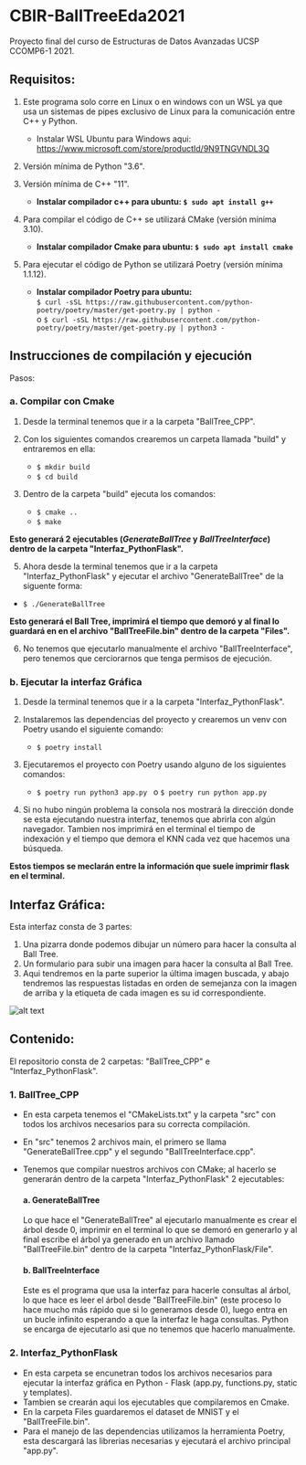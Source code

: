 # CBIR-BallTreeEda2021

Proyecto final del curso de Estructuras de Datos Avanzadas UCSP CCOMP6-1 2021.

## Requisitos:

1. Este programa solo corre en Linux o en windows con un WSL ya que usa un sistemas de pipes exclusivo de Linux para la comunicación entre C++ y Python.

    * Instalar WSL Ubuntu para Windows aqui: https://www.microsoft.com/store/productId/9N9TNGVNDL3Q

2. Versión mínima de Python "3.6".

3. Versión mínima de C++ "11".

    * **Instalar compilador c++ para ubuntu: `$ sudo apt install g++`**

4. Para compilar el código de C++ se utilizará CMake (versión mínima 3.10).

   * **Instalar compilador Cmake para ubuntu: `$ sudo apt install cmake`**

5. Para ejecutar el código de Python se utilizará Poetry (versión mínima 1.1.12).

   * **Instalar compilador Poetry para ubuntu:<br/>**
`$ curl -sSL https://raw.githubusercontent.com/python-poetry/poetry/master/get-poetry.py | python -`<br/>
o `$ curl -sSL https://raw.githubusercontent.com/python-poetry/poetry/master/get-poetry.py | python3 -`

## Instrucciones de compilación y ejecución

Pasos:

### a. Compilar con Cmake

1. Desde la terminal tenemos que ir a la carpeta "BallTree_CPP".

2. Con los siguientes comandos crearemos un carpeta llamada "build" y entraremos en ella:<br/>

   * `$ mkdir build`<br/>
   * `$ cd build`

3. Dentro de la carpeta "build" ejecuta los comandos:<br/>

   * `$ cmake ..`<br/>
   * `$ make`<br/>
   
**Esto generará 2 ejecutables (*GenerateBallTree* y *BallTreeInterface*) dentro de la carpeta "Interfaz_PythonFlask".**

5. Ahora desde la terminal tenemos que ir a la carpeta "Interfaz_PythonFlask" y ejecutar el archivo "GenerateBallTree" de la siguente forma:<br/>

  * `$ ./GenerateBallTree`<br/>
  
**Esto generará el Ball Tree, imprimirá el tiempo que demoró y al final lo guardará en en el archivo "BallTreeFile.bin" dentro de la carpeta "Files".**

6. No tenemos que ejecutarlo manualmente el archivo "BallTreeInterface", pero tenemos que cerciorarnos que tenga permisos de ejecución.

### b. Ejecutar la interfaz Gráfica

1. Desde la terminal tenemos que ir a la carpeta  "Interfaz_PythonFlask".

2. Instalaremos las dependencias del proyecto y crearemos un venv con Poetry usando el siguiente comando:<br/>

   * `$ poetry install`<br/>
   
3. Ejecutaremos el proyecto con Poetry usando alguno de los siguientes comandos:<br/>

   * `$ poetry run python3 app.py ` o `$ poetry run python app.py `

4. Si no hubo ningún problema la consola nos mostrará la dirección donde se esta ejecutando nuestra interfaz, tenemos que abrirla con algún navegador. Tambien nos imprimirá en el terminal el tiempo de indexación y el tiempo que demora el KNN cada vez que hacemos una búsqueda.<br/>

**Estos tiempos se meclarán entre la información que suele imprimir flask en el terminal.**

## Interfaz Gráfica:

Esta interfaz consta de 3 partes:

1. Una pizarra donde podemos dibujar un número para hacer la consulta al Ball Tree.
2. Un formulario para subir una imagen para hacer la consulta al Ball Tree.
3. Aqui tendremos en la parte superior la última imagen buscada, y abajo tendremos las respuestas listadas en orden de semejanza con la imagen de arriba y la etiqueta de cada imagen es su id correspondiente.

![alt text](https://raw.githubusercontent.com/jdotaz1/MNIST-BMP/main/EDA%20CBIR.png)

## Contenido:

El repositorio consta de 2 carpetas: "BallTree_CPP" e "Interfaz_PythonFlask".

### 1. BallTree_CPP

* En esta carpeta tenemos el "CMakeLists.txt" y la carpeta "src" con todos los archivos necesarios para su correcta compilación.
* En "src" tenemos 2 archivos main, el primero se llama "GenerateBallTree.cpp" y el segundo "BallTreeInterface.cpp".
* Tenemos que compilar nuestros archivos con CMake; al hacerlo se generarán dentro de la carpeta "Interfaz_PythonFlask" 2 ejecutables:

    #### a. GenerateBallTree

    Lo que hace el "GenerateBallTree" al ejecutarlo manualmente es crear el árbol desde 0, imprimir en el terminal lo que se demoró en generarlo y al final escribe el árbol ya generado en un archivo llamado "BallTreeFile.bin" dentro de la carpeta "Interfaz_PythonFlask/File".
    
    #### b. BallTreeInterface

    Este es el programa que usa la interfaz para hacerle consultas al árbol, lo que hace es leer el árbol desde "BallTreeFile.bin" (este proceso lo hace mucho más rápido que si lo generamos desde 0), luego entra en un bucle infinito esperando a que la interfaz le haga consultas. Python se encarga de ejecutarlo asi que no tenemos que hacerlo manualmente.

### 2. Interfaz_PythonFlask

* En esta carpeta se encunetran todos los archivos necesarios para ejecutar la interfaz gráfica en Python - Flask (app.py, functions.py, static y templates).
* Tambien se crearán aqui los ejecutables que compilaremos en Cmake.
* En la carpeta Files guardaremos el dataset de MNIST y el "BallTreeFile.bin".
* Para el manejo de las dependencias utilizamos la herramienta Poetry, esta descargará las librerias necesarias y ejecutará el archivo principal "app.py".



